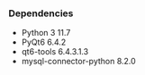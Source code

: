 ### Dependencies
* Python 3 11.7
* PyQt6 6.4.2
* qt6-tools 6.4.3.1.3
* mysql-connector-python 8.2.0
